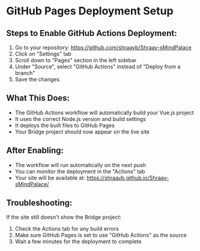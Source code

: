 # GitHub Pages Deployment Setup

## Steps to Enable GitHub Actions Deployment:

1. Go to your repository: https://github.com/shraavb/Shraav-sMindPalace
2. Click on "Settings" tab
3. Scroll down to "Pages" section in the left sidebar
4. Under "Source", select "GitHub Actions" instead of "Deploy from a branch"
5. Save the changes

## What This Does:

- The GitHub Actions workflow will automatically build your Vue.js project
- It uses the correct Node.js version and build settings
- It deploys the built files to GitHub Pages
- Your Bridge project should now appear on the live site

## After Enabling:

- The workflow will run automatically on the next push
- You can monitor the deployment in the "Actions" tab
- Your site will be available at: https://shraavb.github.io/Shraav-sMindPalace/

## Troubleshooting:

If the site still doesn't show the Bridge project:
1. Check the Actions tab for any build errors
2. Make sure GitHub Pages is set to use "GitHub Actions" as the source
3. Wait a few minutes for the deployment to complete


